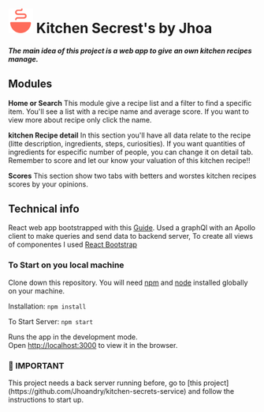 
<h1 align="left">
    <img src="https://github.com/Jhoandry/kitchen-secrets-api/blob/2666a56fd84e58f553e3e908731da23546b06286/public/logo.png" width="50">
    Kitchen Secrest's by Jhoa
</h1> 
<h5> The main idea of this project is a web app to give an own kitchen recipes manage. </h5>


## Modules

<b>Home or Search</b>
This module give a recipe list and a filter to find a specific item. You'll see  a list with a recipe name and average score. If you want to view more about recipe only click the name.

<b>kitchen Recipe detail</b>
In this section you'll have all data relate to the recipe (litte description, ingredients, steps, curiosities).
If you want quantities of ingredients for especific number of people, you can change it on detail tab.
Remember to score and let our know your valuation of this kitchen recipe!!
    
<b>Scores</b>
This section show two tabs with betters and worstes kitchen recipes scores by your opinions.

## Technical info
React web app bootstrapped with this [Guide](https://github.com/facebook/create-react-app). Used a graphQl with an Apollo client to make queries and send data to backend server, To create all views of componentes I used [React Bootstrap](https://react-bootstrap.github.io/)

### To Start on you local machine

Clone down this repository. You will need [npm](https://www.npmjs.com/) and [node](https://www.npmjs.com/package//node) installed globally on your machine. 

Installation: `npm install` 

To Start Server: `npm start`   

Runs the app in the development mode.\
Open [http://localhost:3000](http://localhost:3000) to view it in the browser.

<h3 align="left">
    🚨 IMPORTANT
</h3>
This project needs a back server running before, go to [this project](https://github.com/Jhoandry/kitchen-secrets-service) and follow the instructions to start up.
